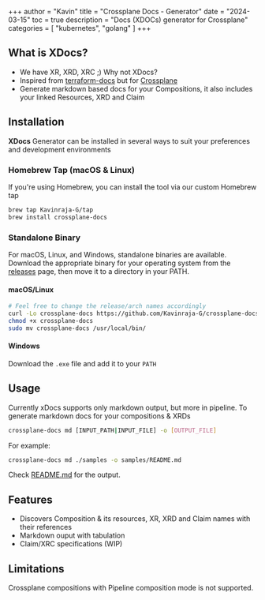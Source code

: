 +++
author = "Kavin"
title = "Crossplane Docs - Generator"
date = "2024-03-15"
toc = true
description = "Docs (XDOCs) generator for Crossplane"
categories = [
    "kubernetes",
    "golang"
]
+++

## What is XDocs?
- We have XR, XRD, XRC ;) Why not XDocs?
- Inspired from [terraform-docs](https://github.com/terraform-docs/terraform-docs) but for [Crossplane](https://www.crossplane.io/)
- Generate markdown based docs for your Compositions, it also includes your linked Resources, XRD and Claim

## Installation
**XDocs** Generator can be installed in several ways to suit your preferences and development environments
### Homebrew Tap (macOS & Linux)

If you're using Homebrew, you can install the tool via our custom Homebrew tap

```bash
brew tap Kavinraja-G/tap
brew install crossplane-docs
```
### Standalone Binary
For macOS, Linux, and Windows, standalone binaries are available. Download the appropriate binary for your operating system from the [releases](https://github.com/Kavinraja-G/crossplane-docs/releases/) page, then move it to a directory in your PATH.

#### macOS/Linux
```bash
# Feel free to change the release/arch names accordingly
curl -Lo crossplane-docs https://github.com/Kavinraja-G/crossplane-docs/releases/download/v0.1.2/crossplane-docs_v0.1.2_darwin_amd64.tar.gz
chmod +x crossplane-docs
sudo mv crossplane-docs /usr/local/bin/
```
#### Windows
Download the `.exe` file and add it to your `PATH`

## Usage
Currently xDocs supports only markdown output, but more in pipeline. To generate markdown docs for your compositions & XRDs
```bash
crossplane-docs md [INPUT_PATH|INPUT_FILE] -o [OUTPUT_FILE]
```
For example:
```bash
crossplane-docs md ./samples -o samples/README.md
```
Check [README.md](./samples/README.md) for the output.

## Features
- Discovers Composition & its resources, XR, XRD and Claim names with their references
- Markdown ouput with tabulation
- Claim/XRC specifications (WIP)

## Limitations
Crossplane compositions with Pipeline composition mode is not supported.